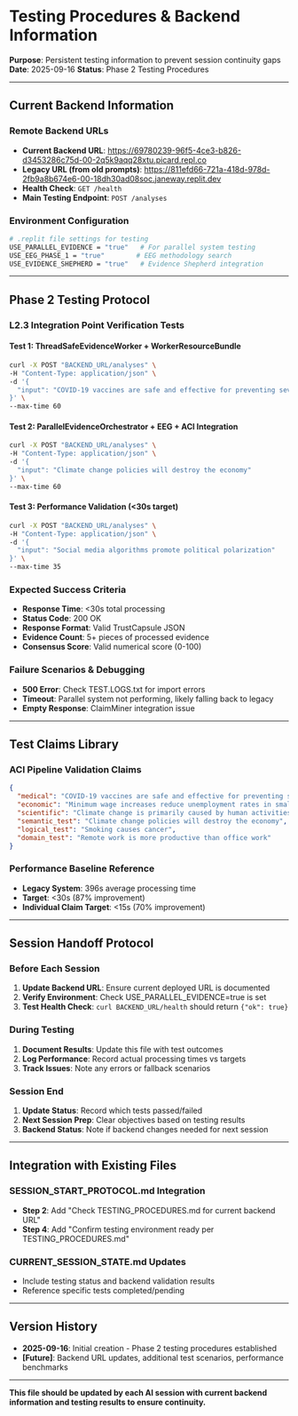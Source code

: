 # Testing Procedures & Backend Information

**Purpose**: Persistent testing information to prevent session continuity gaps
**Date**: 2025-09-16
**Status**: Phase 2 Testing Procedures

---

## **Current Backend Information**

### **Remote Backend URLs**
- **Current Backend URL**: https://69780239-96f5-4ce3-b826-d3453286c75d-00-2q5k9aqq28xtu.picard.repl.co
- **Legacy URL (from old prompts)**: https://811efd66-721a-418d-978d-2fb9a8b674e6-00-18dh30ad08soc.janeway.replit.dev
- **Health Check**: `GET /health`
- **Main Testing Endpoint**: `POST /analyses`

### **Environment Configuration**
```bash
# .replit file settings for testing
USE_PARALLEL_EVIDENCE = "true"   # For parallel system testing
USE_EEG_PHASE_1 = "true"        # EEG methodology search
USE_EVIDENCE_SHEPHERD = "true"   # Evidence Shepherd integration
```

---

## **Phase 2 Testing Protocol**

### **L2.3 Integration Point Verification Tests**

#### **Test 1: ThreadSafeEvidenceWorker + WorkerResourceBundle**
```bash
curl -X POST "BACKEND_URL/analyses" \
-H "Content-Type: application/json" \
-d '{
  "input": "COVID-19 vaccines are safe and effective for preventing severe illness"
}' \
--max-time 60
```

#### **Test 2: ParallelEvidenceOrchestrator + EEG + ACI Integration**
```bash
curl -X POST "BACKEND_URL/analyses" \
-H "Content-Type: application/json" \
-d '{
  "input": "Climate change policies will destroy the economy"
}' \
--max-time 60
```

#### **Test 3: Performance Validation (<30s target)**
```bash
curl -X POST "BACKEND_URL/analyses" \
-H "Content-Type: application/json" \
-d '{
  "input": "Social media algorithms promote political polarization"
}' \
--max-time 35
```

### **Expected Success Criteria**
- **Response Time**: <30s total processing
- **Status Code**: 200 OK
- **Response Format**: Valid TrustCapsule JSON
- **Evidence Count**: 5+ pieces of processed evidence
- **Consensus Score**: Valid numerical score (0-100)

### **Failure Scenarios & Debugging**
- **500 Error**: Check TEST.LOGS.txt for import errors
- **Timeout**: Parallel system not performing, likely falling back to legacy
- **Empty Response**: ClaimMiner integration issue

---

## **Test Claims Library**

### **ACI Pipeline Validation Claims**
```json
{
  "medical": "COVID-19 vaccines are safe and effective for preventing severe illness",
  "economic": "Minimum wage increases reduce unemployment rates in small businesses",
  "scientific": "Climate change is primarily caused by human activities and fossil fuel emissions",
  "semantic_test": "Climate change policies will destroy the economy",
  "logical_test": "Smoking causes cancer",
  "domain_test": "Remote work is more productive than office work"
}
```

### **Performance Baseline Reference**
- **Legacy System**: 396s average processing time
- **Target**: <30s (87% improvement)
- **Individual Claim Target**: <15s (70% improvement)

---

## **Session Handoff Protocol**

### **Before Each Session**
1. **Update Backend URL**: Ensure current deployed URL is documented
2. **Verify Environment**: Check USE_PARALLEL_EVIDENCE=true is set
3. **Test Health Check**: `curl BACKEND_URL/health` should return `{"ok": true}`

### **During Testing**
1. **Document Results**: Update this file with test outcomes
2. **Log Performance**: Record actual processing times vs targets
3. **Track Issues**: Note any errors or fallback scenarios

### **Session End**
1. **Update Status**: Record which tests passed/failed
2. **Next Session Prep**: Clear objectives based on testing results
3. **Backend Status**: Note if backend changes needed for next session

---

## **Integration with Existing Files**

### **SESSION_START_PROTOCOL.md Integration**
- **Step 2**: Add "Check TESTING_PROCEDURES.md for current backend URL"
- **Step 4**: Add "Confirm testing environment ready per TESTING_PROCEDURES.md"

### **CURRENT_SESSION_STATE.md Updates**
- Include testing status and backend validation results
- Reference specific tests completed/pending

---

## **Version History**
- **2025-09-16**: Initial creation - Phase 2 testing procedures established
- **[Future]**: Backend URL updates, additional test scenarios, performance benchmarks

---

**This file should be updated by each AI session with current backend information and testing results to ensure continuity.**